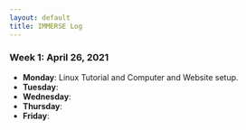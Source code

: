 ```yaml
---
layout: default
title: IMMERSE Log
---
```


### Week 1: April 26, 2021

* **Monday**: Linux Tutorial and Computer and Website setup.
* **Tuesday**: 
* **Wednesday**: 
* **Thursday**: 
* **Friday**:

